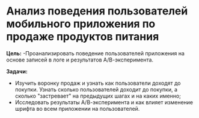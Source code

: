 # Анализ поведения пользователей мобильного приложения по продаже продуктов питания

**Цель:** 
-Проанализировать поведение пользователей приложения на основе записей в логе и результатов А/В-эксперимента.

**Задачи:** 
- Изучить воронку продаж и узнать как пользователи доходят до покупки. Узнать сколько пользователей доходит до покупки, а сколько "застревает" на предыдущих шагах и на каких именно;
- Исследовать результаты А/В-эксперимента и как влияет изменение шрифта во всем приложении на пользователей.
